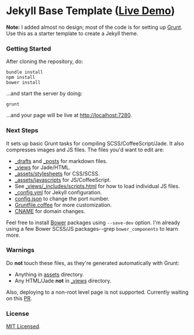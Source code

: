 # Jekyll Base Template ([Live Demo](http://jekyll.chibi.io))

**Note:** I added almost no design; most of the code is for setting up <a href="http://gruntjs.com/">Grunt</a>. Use this as a starter template to create a Jekyll theme.

### Getting Started

After cloning the repository, do:

~~~
bundle install
npm install
bower install
~~~

...and start the server by doing:

~~~
grunt
~~~

...and your page will be live at [http://localhost:7280](http://localhost:7280).

### Next Steps

It sets up basic Grunt tasks for compiling SCSS/CoffeeScript/Jade. It also compresses images and JS files. The files you'd want to edit are:

* [_drafts](_drafts) and [_posts](_posts) for markdown files.
* [_views](_views) for Jade/HTML.
* [_assets/stylesheets](_assets/stylesheets) for CSS/SCSS.
* [_assets/javascripts](_assets/javascripts) for JS/CoffeeScript.
* See [_views/_includes/scripts.html](_views/_includes/scripts.html) for how to load individual JS files.
* [_config.yml](_config.yml) for Jekyll configuration.
* [config.json](config.json) to change the port number.
* [Gruntfile.coffee](Gruntfile.coffee) for more customization.
* [CNAME](CNAME) for domain changes.

Feel free to install [Bower](http://bower.io/) packages using `--save-dev` option. I'm already using a few Bower SCSS/JS packages--grep `bower_components` to learn more.

### Warnings

Do **not** touch these files, as they're generated automatically with Grunt:

* Anything in [assets](assets) directory.
* Any HTML/Jade **not** in [_views](_views) directory.

Also, deploying to a non-root level page is not supported. Currently waiting on this [PR](https://github.com/yeoman/grunt-usemin/pull/329).

### License

[MIT Licensed](http://chibicode.mit-license.org/).
